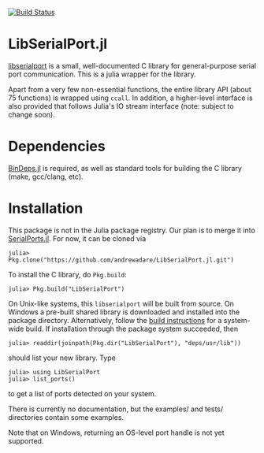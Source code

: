 [![Build Status](https://travis-ci.com/andrewadare/LibSerialPort.jl.svg?branch=master)](https://travis-ci.com/andrewadare/LibSerialPort.jl)

# LibSerialPort.jl

[libserialport](http://sigrok.org/wiki/Libserialport) is a small, well-documented C library for general-purpose serial port communication. This is a julia wrapper for the library.

Apart from a very few non-essential functions, the entire library API (about 75 functions) is wrapped using `ccall`. In addition, a higher-level interface is also provided that follows Julia's IO stream interface (note: subject to change soon).


# Dependencies

[BinDeps.jl](https://github.com/JuliaLang/BinDeps.jl) is required, as well as standard tools for building the C library (make, gcc/clang, etc).


# Installation

This package is not in the Julia package registry. Our plan is to merge it into [SerialPorts.jl](https://github.com/JuliaIO/SerialPorts.jl). For now, it can be cloned via

    julia> Pkg.clone("https://github.com/andrewadare/LibSerialPort.jl.git")

To install the C library, do `Pkg.build`:

    julia> Pkg.build("LibSerialPort")

On Unix-like systems, this `libserialport` will be built from source. On Windows a pre-built shared library is downloaded and installed into the package directory. Alternatively, follow the [build instructions](http://sigrok.org/wiki/Libserialport) for a system-wide build. If installation through the package system succeeded, then

    julia> readdir(joinpath(Pkg.dir("LibSerialPort"), "deps/usr/lib"))

should list your new library. Type

    julia> using LibSerialPort
    julia> list_ports()

to get a list of ports detected on your system.

There is currently no documentation, but the examples/ and tests/ directories contain some examples.

Note that on Windows, returning an OS-level port handle is not yet supported.
